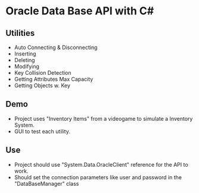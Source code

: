 # Oracle Data Base API with C#
## Utilities
   - Auto Connecting & Disconnecting
   - Inserting 
   - Deleting
   - Modifying
   - Key Collision Detection
   - Getting Attributes Max Capacity
   - Getting Objects w. Key
   
## Demo
  - Project uses "Inventory Items" from a videogame to simulate a Inventory System.
  - GUI to test each utility.
  
## Use
   - Project should use "System.Data.OracleClient" reference for the API to work.
   - Should set the connection parameters like user and password in the "DataBaseManager" class
